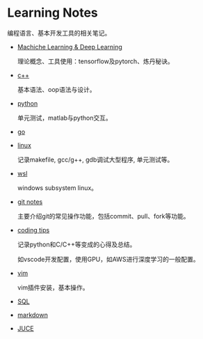 # Learning Notes

编程语言、基本开发工具的相关笔记。

- [Machiche Learning & Deep Learning](ai/ai.md)

  理论概念、工具使用：tensorflow及pytorch、炼丹秘诀。

- [c++](c&c++/c&c++_note.md)

  基本语法、oop语法与设计。

- [python](python/python.md)

  单元测试，matlab与python交互。

- [go](go/go_note.md)


- [linux](linux/linux_note.md)

  记录makefile, gcc/g++, gdb调试大型程序, 单元测试等。

- [wsl](wsl.md)

  windows subsystem linux。

- [git notes](git_note.md)

  主要介绍git的常见操作功能，包括commit、pull、fork等功能。

- [coding tips](coding_tips.md)

  记录python和C/C++等变成的心得及总结。

  如vscode开发配置，使用GPU，如AWS进行深度学习的一般配置。

- [vim](vim_note.md)

  vim插件安装，基本操作。

- [SQL](SQL.md)

- [markdown](markdown.md)

- [JUCE](juce.md)
